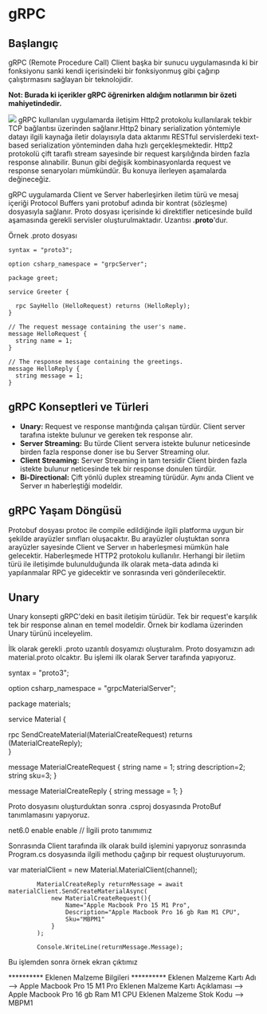 # gRPC 
## Başlangıç
gRPC (Remote Procedure Call) Client başka bir sunucu uygulamasında ki bir fonksiyonu sanki kendi içerisindeki bir fonksiyonmuş gibi çağırıp çalıştırmasını sağlayan bir teknolojidir.

**Not: Burada ki içerikler gRPC öğrenirken aldığım notlarımın bir özeti mahiyetindedir.**

[![](grpc)](http://https://www.google.com/url?sa=i&url=https%3A%2F%2Fmedium.com%2F%40sddkal%2Fgrpc-api-rehberi-6dc561070c03&psig=AOvVaw0dX5UGRRq0hu4jpzzYgvx5&ust=1638906138049000&source=images&cd=vfe&ved=0CAsQjRxqFwoTCJDo2aT3z_QCFQAAAAAdAAAAABAD)
gRPC kullanılan uygulamarda iletişim Http2 protokolu kullanılarak tekbir TCP bağlantısı üzerinden sağlanır.Http2 binary serialization yöntemiyle datayı ilgili kaynağa iletir dolayısıyla data aktarımı RESTful servislerdeki text-based serialization yönteminden daha hızlı gerçekleşmektedir. Http2 protokolü çift taraflı stream sayesinde bir request karşılığında birden fazla response alınabilir. Bunun gibi değişik kombinasyonlarda request ve response senaryoları mümkündür. Bu konuya ilerleyen aşamalarda değineceğiz.


gRPC uygulamarda Client ve Server haberleşirken iletim türü ve mesaj içeriği Protocol Buffers yani protobuf adında bir kontrat (sözleşme) dosyasıyla sağlanır. Proto dosyası içerisinde ki direktifler neticesinde build aşamasında gerekli servisler oluşturulmaktadır. Uzantısı **.proto**'dur.

Örnek  .proto dosyası

    syntax = "proto3"; 
    
    option csharp_namespace = "grpcServer";
    
    package greet;
    
    service Greeter {
    
      rpc SayHello (HelloRequest) returns (HelloReply); 
    }
    
    // The request message containing the user's name.
    message HelloRequest {
      string name = 1;
    }
    
    // The response message containing the greetings.
    message HelloReply {
      string message = 1;
    }
    

## gRPC Konseptleri ve Türleri
- **Unary:** Request ve response mantığında çalışan türdür. Client server tarafına istekte bulunur ve gereken tek response alır.
- **Server Streaming:** Bu türde Client  servera istekte bulunur neticesinde birden fazla response doner ise bu Server Streaming olur.
- **Client Streaming:**  Server Streaming in tam tersidir Client birden fazla istekte bulunur neticesinde tek bir response donulen türdür.
- **Bi-Directional:**  Çift yönlü duplex streaming türüdür. Aynı anda Client ve Server ın haberleştiği modeldir.
## gRPC Yaşam Döngüsü
Protobuf dosyası protoc ile compile edildiğinde ilgili platforma uygun bir şekilde arayüzler sınıfları oluşacaktır. Bu arayüzler oluştuktan sonra arayüzler sayesinde Client ve Server ın haberleşmesi mümkün hale gelecektir. Haberleşmede HTTP2 protokolu kullanılır. Herhangi bir iletiim türü ile iletişimde bulunulduğunda ilk olarak meta-data adında ki yapılanmalar RPC ye gidecektir ve sonrasında veri gönderilecektir.

## Unary

Unary konsepti gRPC'deki en basit iletişim türüdür. Tek bir request'e karşılık tek bir response alınan en temel modeldir.
Örnek bir kodlama üzerinden Unary türünü inceleyelim.

İlk olarak gerekli .proto uzantılı dosyamızı oluşturalım. Proto dosyamızın adı material.proto olcaktır. Bu işlemi ilk olarak Server tarafında yapıyoruz.

syntax = "proto3";

option csharp_namespace = "grpcMaterialServer";

package materials;

service Material {

  rpc SendCreateMaterial(MaterialCreateRequest) returns (MaterialCreateReply);  
}

message MaterialCreateRequest {
  string name = 1;
  string description=2;
  string sku=3;
}

message MaterialCreateReply {
  string message = 1;
}

Proto dosyasını oluşturduktan sonra .csproj dosyasında ProtoBuf tanımlamasını yapıyoruz.

<Project Sdk="Microsoft.NET.Sdk.Web">

  <PropertyGroup>
    <TargetFramework>net6.0</TargetFramework>
    <Nullable>enable</Nullable>
    <ImplicitUsings>enable</ImplicitUsings>
  </PropertyGroup>

  <ItemGroup>
    <Protobuf Include="Protos\greet.proto" GrpcServices="Server" />
    <Protobuf Include="Protos\material.proto" GrpcServices="Server" /> // İlgili proto tanımımız
  </ItemGroup>

  <ItemGroup>
    <PackageReference Include="Grpc.AspNetCore" Version="2.40.0" />
  </ItemGroup>

</Project>

Sonrasında Client tarafında ilk olarak build işlemini yapıyoruz sonrasında Program.cs dosyasında ilgili methodu çağırıp bir request oluşturuyorum.

var materialClient = new Material.MaterialClient(channel);

            MaterialCreateReply returnMessage = await materialClient.SendCreateMaterialAsync(
                new MaterialCreateRequest(){
                    Name="Apple Macbook Pro 15 M1 Pro",
                    Description="Apple Macbook Pro 16 gb Ram M1 CPU", 
                    Sku="MBPM1"
                }
            );

            Console.WriteLine(returnMessage.Message);

Bu işlemden sonra örnek ekran çıktımız

********** Eklenen Malzeme Bilgileri **********
Eklenen Malzeme Kartı Adı --> Apple Macbook Pro 15 M1 Pro
Eklenen Malzeme Kartı Açıklaması --> Apple Macbook Pro 16 gb Ram M1 CPU
Eklenen Malzeme Stok Kodu --> MBPM1

